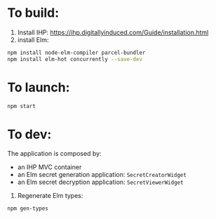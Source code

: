 # To build:

1. Install IHP: https://ihp.digitallyinduced.com/Guide/installation.html
2. install Elm:
```bash
npm install node-elm-compiler parcel-bundler
npm install elm-hot concurrently --save-dev
```

# To launch:

```bash
npm start
```

# To dev:

The application is composed by:
- an IHP MVC container
- an Elm secret generation application: `SecretCreatorWidget`
- an Elm secret decryption application: `SecretViewerWidget`

1. Regenerate Elm types:
```bash
npm gen-types
```
